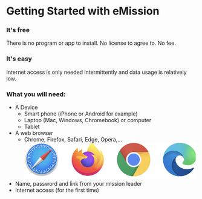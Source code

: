 # Getting Started with eMission

### It's free

There is no program or app to install. No license to agree to. No fee.

### It's easy

Internet access is only needed intermittently and data usage is relatively low.

### What you will need:

* A Device
  * Smart phone (iPhone or Android for example)
  * Laptop (Mac, Windows, Chromebook) or computer
  * Tablet
* A web browser
  * Chrome, Firefox, Safari, Edge, Opera,...
![](images/Browser.png)
* Name, password and link from your mission leader
* Internet access (for the first time)

